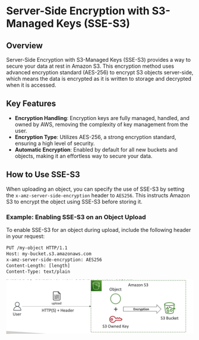 # Server-Side Encryption with S3-Managed Keys (SSE-S3)

## Overview
Server-Side Encryption with S3-Managed Keys (SSE-S3) provides a way to secure your data at rest in Amazon S3. This encryption method uses advanced encryption standard (AES-256) to encrypt S3 objects server-side, which means the data is encrypted as it is written to storage and decrypted when it is accessed.

## Key Features
- **Encryption Handling**: Encryption keys are fully managed, handled, and owned by AWS, removing the complexity of key management from the user.
- **Encryption Type**: Utilizes AES-256, a strong encryption standard, ensuring a high level of security.
- **Automatic Encryption**: Enabled by default for all new buckets and objects, making it an effortless way to secure your data.

## How to Use SSE-S3
When uploading an object, you can specify the use of SSE-S3 by setting the `x-amz-server-side-encryption` header to `AES256`. This instructs Amazon S3 to encrypt the object using SSE-S3 before storing it.

### Example: Enabling SSE-S3 on an Object Upload
To enable SSE-S3 for an object during upload, include the following header in your request:

```http
PUT /my-object HTTP/1.1
Host: my-bucket.s3.amazonaws.com
x-amz-server-side-encryption: AES256
Content-Length: [length]
Content-Type: text/plain
```
![Server-Side Encryption with S3-Managed Keys](../resources/images/s3/s3-encryption-sse.png)